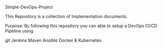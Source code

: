 Simple-DevOps-Project

This Repository is a collection of Implementation documents.

Purpose:
By following this repository you can able to setup a DevOps CI/CD Pipeline using

git
Jenkins
Maven
Ansible
Docker &
Kubernetes
